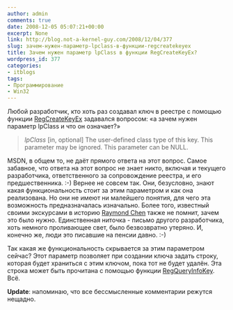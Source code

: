 ```yaml
---
author: admin
comments: true
date: 2008-12-05 05:07:21+00:00
excerpt: None
link: http://blog.not-a-kernel-guy.com/2008/12/04/377
slug: зачем-нужен-параметр-lpclass-в-функции-regcreatekeyex
title: Зачем нужен параметр lpClass в функции RegCreateKeyEx?
wordpress_id: 377
categories:
- itblogs
tags:
- Программирование
- Win32
---
```


Любой разработчик, кто хоть раз создавал ключ в реестре с помощью функции [RegCreateKeyEx](http://msdn.microsoft.com/en-us/library/ms724844(VS.85).aspx) задавался вопросом: «а зачем нужен параметр lpClass и что он означает?»



> _lpClass_ [in, optional]
> The user-defined class type of this key. This parameter may be ignored. This parameter can be NULL.



MSDN, в общем то, не даёт прямого ответа на этот вопрос. Самое забавное, что ответа на этот вопрос не знает никто, включая и текущего разработчика, ответственного за сопровождение реестра, и его предшественника. :-) Вернее не совсем так. Они, безусловно, знают какая функциональность стоит за этим параметром и как она реализована. Но они не имеют ни малейшего понятия, для чего эта возможность предназначалась изначально. Более того, известный своими экскурсами в историю [Raymond Chen](http://blogs.msdn.com/oldnewthing/) также не помнит, зачем это было нужно. Единственная ниточка - письмо другого разработчика, хоть немного проливающее свет, было безвозвратно утеряно. И, конечно же, люди это писавшие на пенсии давно. :-)

Так какая же функциональность скрывается за этим параметром сейчас? Этот параметр позволяет при создании ключа задать строку, которая будет храниться с этим ключом, пока тот не будет удалён. Эта строка может быть прочитана с помощью функции [RegQueryInfoKey](http://msdn.microsoft.com/en-us/library/ms724902(VS.85).aspx). Всё.

**Update**: напоминаю, что все бессмысленные комментарии режутся нещадно.
